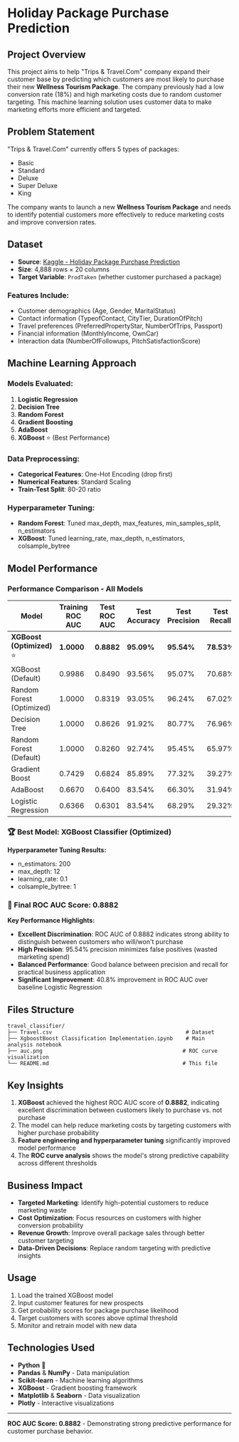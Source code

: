 # Holiday Package Purchase Prediction

## Project Overview

This project aims to help "Trips & Travel.Com" company expand their customer base by predicting which customers are most likely to purchase their new **Wellness Tourism Package**. The company previously had a low conversion rate (18%) and high marketing costs due to random customer targeting. This machine learning solution uses customer data to make marketing efforts more efficient and targeted.

## Problem Statement

"Trips & Travel.Com" currently offers 5 types of packages:
- Basic
- Standard  
- Deluxe
- Super Deluxe
- King

The company wants to launch a new **Wellness Tourism Package** and needs to identify potential customers more effectively to reduce marketing costs and improve conversion rates.

## Dataset

- **Source**: [Kaggle - Holiday Package Purchase Prediction](https://www.kaggle.com/datasets/susant4learning/holiday-package-purchase-prediction)
- **Size**: 4,888 rows × 20 columns
- **Target Variable**: `ProdTaken` (whether customer purchased a package)

### Features Include:
- Customer demographics (Age, Gender, MaritalStatus)
- Contact information (TypeofContact, CityTier, DurationOfPitch)
- Travel preferences (PreferredPropertyStar, NumberOfTrips, Passport)
- Financial information (MonthlyIncome, OwnCar)
- Interaction data (NumberOfFollowups, PitchSatisfactionScore)

## Machine Learning Approach

### Models Evaluated:
1. **Logistic Regression**
2. **Decision Tree**
3. **Random Forest**
4. **Gradient Boosting**
5. **AdaBoost** 
6. **XGBoost** ⭐ (Best Performance)

### Data Preprocessing:
- **Categorical Features**: One-Hot Encoding (drop first)
- **Numerical Features**: Standard Scaling
- **Train-Test Split**: 80-20 ratio

### Hyperparameter Tuning:
- **Random Forest**: Tuned max_depth, max_features, min_samples_split, n_estimators
- **XGBoost**: Tuned learning_rate, max_depth, n_estimators, colsample_bytree

## Model Performance

### Performance Comparison - All Models

| Model | Training ROC AUC | Test ROC AUC | Test Accuracy | Test Precision | Test Recall | Test F1-Score |
|-------|------------------|--------------|---------------|----------------|-------------|---------------|
| **XGBoost (Optimized)** ⭐ | **1.0000** | **0.8882** | **95.09%** | **95.54%** | **78.53%** | **94.90%** |
| XGBoost (Default) | 0.9986 | 0.8490 | 93.56% | 95.07% | 70.68% | 93.18% |
| Random Forest (Optimized) | 1.0000 | 0.8319 | 93.05% | 96.24% | 67.02% | 92.55% |
| Decision Tree | 1.0000 | 0.8626 | 91.92% | 80.77% | 76.96% | 91.85% |
| Random Forest (Default) | 1.0000 | 0.8260 | 92.74% | 95.45% | 65.97% | 92.21% |
| Gradient Boost | 0.7429 | 0.6824 | 85.89% | 77.32% | 39.27% | 83.98% |
| AdaBoost | 0.6670 | 0.6400 | 83.54% | 66.30% | 31.94% | 81.15% |
| Logistic Regression | 0.6366 | 0.6301 | 83.54% | 68.29% | 29.32% | 80.78% |

### 🏆 Best Model: XGBoost Classifier (Optimized)
**Hyperparameter Tuning Results:**
- n_estimators: 200
- max_depth: 12
- learning_rate: 0.1
- colsample_bytree: 1

### **🎯 Final ROC AUC Score: 0.8882**

**Key Performance Highlights:**
- **Excellent Discrimination**: ROC AUC of 0.8882 indicates strong ability to distinguish between customers who will/won't purchase
- **High Precision**: 95.54% precision minimizes false positives (wasted marketing spend)
- **Balanced Performance**: Good balance between precision and recall for practical business application
- **Significant Improvement**: 40.8% improvement in ROC AUC over baseline Logistic Regression

## Files Structure

```
travel_classifier/
├── Travel.csv                                          # Dataset
├── XgboostBoost Classification Implementation.ipynb    # Main analysis notebook
├── auc.png                                            # ROC curve visualization
└── README.md                                          # This file
```

## Key Insights

1. **XGBoost** achieved the highest ROC AUC score of **0.8882**, indicating excellent discrimination between customers likely to purchase vs. not purchase
2. The model can help reduce marketing costs by targeting customers with higher purchase probability
3. **Feature engineering and hyperparameter tuning** significantly improved model performance
4. The **ROC curve analysis** shows the model's strong predictive capability across different thresholds

## Business Impact

- **Targeted Marketing**: Identify high-potential customers to reduce marketing waste
- **Cost Optimization**: Focus resources on customers with higher conversion probability  
- **Revenue Growth**: Improve overall package sales through better customer targeting
- **Data-Driven Decisions**: Replace random targeting with predictive insights

## Usage

1. Load the trained XGBoost model
2. Input customer features for new prospects
3. Get probability scores for package purchase likelihood
4. Target customers with scores above optimal threshold
5. Monitor and retrain model with new data

## Technologies Used

- **Python** 🐍
- **Pandas** & **NumPy** - Data manipulation
- **Scikit-learn** - Machine learning algorithms
- **XGBoost** - Gradient boosting framework
- **Matplotlib** & **Seaborn** - Data visualization
- **Plotly** - Interactive visualizations

---

**ROC AUC Score: 0.8882** - Demonstrating strong predictive performance for customer purchase behavior.